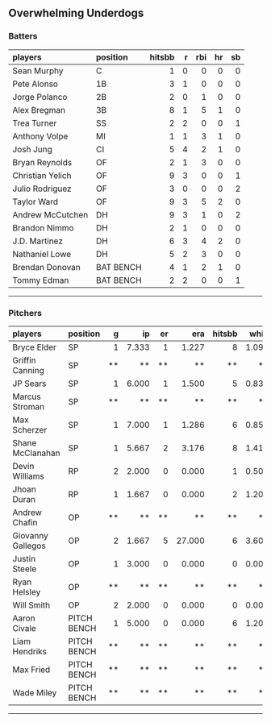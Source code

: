 ## Overwhelming Underdogs

### Batters

 
|players          |position  | hitsbb|  r| rbi| hr| sb| 
|:----------------|:---------|------:|--:|---:|--:|--:| 
|Sean Murphy      |C         |      1|  0|   0|  0|  0| 
|Pete Alonso      |1B        |      3|  1|   0|  0|  0| 
|Jorge Polanco    |2B        |      2|  0|   1|  0|  0| 
|Alex Bregman     |3B        |      8|  1|   5|  1|  0| 
|Trea Turner      |SS        |      2|  2|   0|  0|  1| 
|Anthony Volpe    |MI        |      1|  1|   3|  1|  0| 
|Josh Jung        |CI        |      5|  4|   2|  1|  0| 
|Bryan Reynolds   |OF        |      2|  1|   3|  0|  0| 
|Christian Yelich |OF        |      9|  3|   0|  0|  1| 
|Julio Rodriguez  |OF        |      3|  0|   0|  0|  2| 
|Taylor Ward      |OF        |      9|  3|   5|  2|  0| 
|Andrew McCutchen |DH        |      9|  3|   1|  0|  2| 
|Brandon Nimmo    |DH        |      2|  1|   0|  0|  0| 
|J.D. Martinez    |DH        |      6|  3|   4|  2|  0| 
|Nathaniel Lowe   |DH        |      5|  2|   3|  0|  0| 
|Brendan Donovan  |BAT BENCH |      4|  1|   2|  1|  0| 
|Tommy Edman      |BAT BENCH |      2|  2|   0|  0|  1| 

* * *

### Pitchers

 
|players           |position    |  g|    ip| er|    era| hitsbb|  whip| so|  w| sv| 
|:-----------------|:-----------|--:|-----:|--:|------:|------:|-----:|--:|--:|--:| 
|Bryce Elder       |SP          |  1| 7.333|  1|  1.227|      8| 1.091|  5|  0|  0| 
|Griffin Canning   |SP          | **|    **| **|     **|     **|    **| **| **| **| 
|JP Sears          |SP          |  1| 6.000|  1|  1.500|      5| 0.833|  2|  0|  0| 
|Marcus Stroman    |SP          | **|    **| **|     **|     **|    **| **| **| **| 
|Max Scherzer      |SP          |  1| 7.000|  1|  1.286|      6| 0.857|  9|  1|  0| 
|Shane McClanahan  |SP          |  1| 5.667|  2|  3.176|      8| 1.412|  7|  0|  0| 
|Devin Williams    |RP          |  2| 2.000|  0|  0.000|      1| 0.500|  1|  0|  1| 
|Jhoan Duran       |RP          |  1| 1.667|  0|  0.000|      2| 1.200|  3|  0|  1| 
|Andrew Chafin     |OP          | **|    **| **|     **|     **|    **| **| **| **| 
|Giovanny Gallegos |OP          |  2| 1.667|  5| 27.000|      6| 3.600|  2|  0|  1| 
|Justin Steele     |OP          |  1| 3.000|  0|  0.000|      0| 0.000|  1|  0|  0| 
|Ryan Helsley      |OP          | **|    **| **|     **|     **|    **| **| **| **| 
|Will Smith        |OP          |  2| 2.000|  0|  0.000|      0| 0.000|  2|  0|  1| 
|Aaron Civale      |PITCH BENCH |  1| 5.000|  0|  0.000|      6| 1.200|  4|  0|  0| 
|Liam Hendriks     |PITCH BENCH | **|    **| **|     **|     **|    **| **| **| **| 
|Max Fried         |PITCH BENCH | **|    **| **|     **|     **|    **| **| **| **| 
|Wade Miley        |PITCH BENCH | **|    **| **|     **|     **|    **| **| **| **| 


* * *



